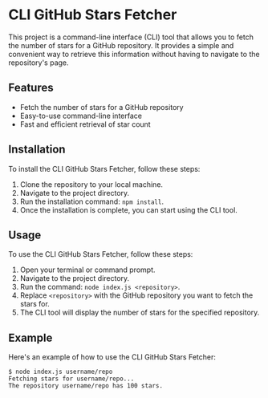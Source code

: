 # CLI GitHub Stars Fetcher

This project is a command-line interface (CLI) tool that allows you to fetch the number of stars for a GitHub repository. It provides a simple and convenient way to retrieve this information without having to navigate to the repository's page.

## Features

- Fetch the number of stars for a GitHub repository
- Easy-to-use command-line interface
- Fast and efficient retrieval of star count

## Installation

To install the CLI GitHub Stars Fetcher, follow these steps:

1. Clone the repository to your local machine.
2. Navigate to the project directory.
3. Run the installation command: `npm install`.
4. Once the installation is complete, you can start using the CLI tool.

## Usage

To use the CLI GitHub Stars Fetcher, follow these steps:

1. Open your terminal or command prompt.
2. Navigate to the project directory.
3. Run the command: `node index.js <repository>`.
4. Replace `<repository>` with the GitHub repository you want to fetch the stars for.
5. The CLI tool will display the number of stars for the specified repository.

## Example

Here's an example of how to use the CLI GitHub Stars Fetcher:

```
$ node index.js username/repo
Fetching stars for username/repo...
The repository username/repo has 100 stars.
```

